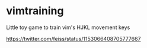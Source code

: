 # vimtraining
Little toy game to train vim's HJKL movement keys

https://twitter.com/feiss/status/1153066408705777667
